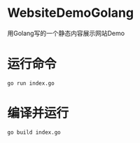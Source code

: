 # WebsiteDemoGolang
用Golang写的一个静态内容展示网站Demo

# 运行命令
`go run index.go`

# 编译并运行 
`go build index.go`
